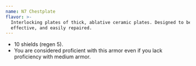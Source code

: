 ```yaml
---
name: N7 Chestplate
flavor: >-
  Interlocking plates of thick, ablative ceramic plates. Designed to be light,
  effective, and easily repaired.
---
```

- 10 shields (regen 5).
- You are considered proficient with this armor even if you lack proficiency with medium 
armor.